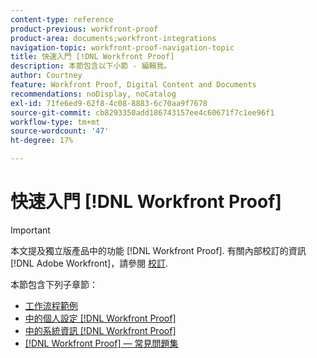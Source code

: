 ```yaml
---
content-type: reference
product-previous: workfront-proof
product-area: documents;workfront-integrations
navigation-topic: workfront-proof-navigation-topic
title: 快速入門 [!DNL Workfront Proof]
description: 本節包含以下小節 - 編輯我。
author: Courtney
feature: Workfront Proof, Digital Content and Documents
recommendations: noDisplay, noCatalog
exl-id: 71fe6ed9-62f8-4c08-8883-6c70aa9f7678
source-git-commit: cb8293350add186743157ee4c60671f7c1ee96f1
workflow-type: tm+mt
source-wordcount: '47'
ht-degree: 17%

---
```


# 快速入門 [!DNL Workfront Proof]

>[!IMPORTANT]
>
>本文提及獨立版產品中的功能 [!DNL Workfront Proof]. 有關內部校訂的資訊 [!DNL Adobe Workfront]，請參閱 [校訂](../../review-and-approve-work/proofing/proofing.md).

本節包含下列子章節：

* [工作流程範例](../../workfront-proof/wp-getstarted/workflow-examples/workflow-examples.md)
* [中的個人設定 [!DNL Workfront Proof]](../../workfront-proof/wp-getstarted/personal-settings/personal-settings.md)
* [中的系統資訊 [!DNL Workfront Proof]](../../workfront-proof/wp-getstarted/system-information/system-information.md)
* [[!DNL Workfront Proof]  — 常見問題集](../../workfront-proof/wp-getstarted/faqs/faqs.md)

